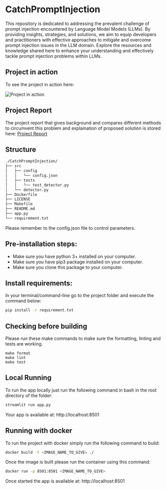 # CatchPromptInjection
This repository is dedicated to addressing the prevalent challenge of prompt injection encountered by Language Model Models (LLMs). By providing insights, strategies, and solutions, we aim to equip developers and practitioners with effective approaches to mitigate and overcome prompt injection issues in the LLM domain. Explore the resources and knowledge shared here to enhance your understanding and effectively tackle prompt injection problems within LLMs. 

## Project in action
To see the project in action here:

![Project in action](docs/CatchPromptInjection.gif)

## Project Report
The project report that gives background and compares different methods to circumvent this problem and explaination of proposed solution is stored here: [Project Report](docs/CatchPromptInjection.pdf)
## Structure
````bash
./CatchPromptInjection/
├── src
│   ├── config
│   │   └── config.json
│   ├── tests
│   │   └── test_detector.py
│   └── detector.py
├── Dockerfile
├── LICENSE
├── Makefile
├── README.md
├── app.py
└── requirement.txt
````
Please remember to the config.json file to control parameters.

## Pre-installation steps:
- Make sure you have python 3+ installed on your computer.
- Make sure you have pip3 package installed on your computer.
- Make sure you clone this package to your computer.

## Install requirements: 
In your terminal/command-line go to the project folder and execute the command below:
```bash
pip install -r requirement.txt
```
## Checking before building
Please run these make commands to make sure the formatting, linting and tests are working.
````commandline
make format
make lint
make test
````

## Local Running 
To run the app locally just run the following command in bash in the root directory of the folder:
````bash
streamlit run app.py
````
Your app is available at: http://localhost:8501

## Running with docker
To run the project with docker simply run the following command to build:
```bash
docker build -t <IMAGE_NAME_TO_GIVE> ./
```
Once the image is built please run the container using this command:
````bash
docker run -p 8501:8501 <IMAGE_NAME_TO_GIVE>
````
Once started the app is available at: http://localhost:8501